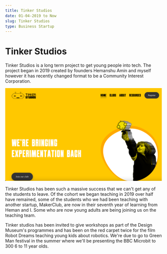 ```yaml
---
title: Tinker Studios
date: 01-04-2019 to Now
slug: Tinker Studios
type: Business Startup
---
```


# Tinker Studios

Tinker Studios is a long term project to get young people into tech. The project began in 2019 created by founders Hemanshu Amin and myself however it has recently changed format to be a Community Interest Corporation.

![Landing page for web page for Tinker Studios](./images/TinkerStudios.png)

Tinker Studios has been such a massive success that we can't get any of the students to leave. Of the cohort we began teaching in 2019 over half have remained, some of the students who we had been teaching with another startup, MakerClub, are now in their seventh year of learning from Heman and I. Some who are now young adults are being joining us on the teaching team.

Tinker studios has been invited to give workshops as part of the Design Museum's programmes and has been on the red carpet twice for the film Robot Dreams teaching young kids about robotics. We're due to go to Green Man festival in the summer where we'll be presenting the BBC Microbit to 300 6 to 11 year olds.



